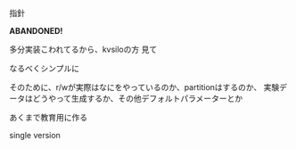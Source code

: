 指針

**ABANDONED!**

多分実装こわれてるから、kvsiloの方
見て

なるべくシンプルに



そのために、r/wが実際はなにをやっているのか、partitionはするのか、
実験データはどうやって生成するか、その他デフォルトパラメーターとか

あくまで教育用に作る

single version